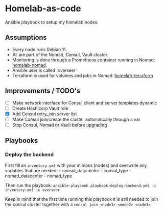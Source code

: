 # Homelab-as-code
Ansible playbook to setup my homelab nodes.

## Assumptions
- Every node runs Debian 11.
- All are part of the Nomad, Consul, Vault cluster.
- Monitoring is done through a Prometheus container running in Nomad: [homelab-nomad](https://github.com/qjvtenkroode/homelab-nomad).
- Ansible user is called 'overseer'
- Terraform is used for volumes and jobs in Nomad: [homelab-terraform](https://github.com/qjvtenkroode/homelab-terraform)

## Improvements / TODO's
- [ ] Make network interface for Consul client and server templates dynamic
- [ ] Create Hashicorp Vault role
- [x] Add Consul retry_join server list
- [ ] Make Consul join/create the cluster automatically through a var
- [ ] Stop Consul, Nomad or Vault before upgrading

## Playbooks

### Deploy the backend
First fill an `inventory.yml` with your minions (nodes) and overwrite any variables that are needed:
    - consul_datacenter 
    - consul_type
    - nomad_datacenter
    - nomad_type

Then run the playbook:
`ansible-playbook playbook-deploy-backend.yml -i inventory.yml -u overseer`

Keep in mind that the first time running this playbook it is still needed to join the consul cluster together with a `consul join <node1> <node2> <node3>`

